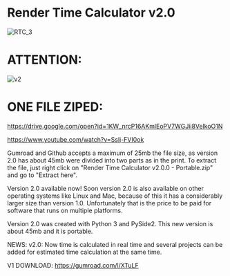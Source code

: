 # Render Time Calculator v2.0
![RTC_3](https://user-images.githubusercontent.com/60605512/82163305-b483e500-9880-11ea-8032-f08870d20c1e.PNG)

# ATTENTION:
![v2](https://user-images.githubusercontent.com/60605512/82163424-73d89b80-9881-11ea-917d-c752e6abcad5.PNG)

# ONE FILE ZIPED:
https://drive.google.com/open?id=1KW_nrcP16AKmlEoPV7WGJii8VelkoO1N

https://www.youtube.com/watch?v=Sslj-FVI0ok

Gumroad and Github accepts a maximum of 25mb the file size, as version 2.0 has about 45mb were divided into two parts as in the print. To extract the file, just right click on "Render Time Calculator v2.0.0 - Portable.zip" and go to "Extract here".

Version 2.0 available now!
Soon version 2.0 is also available on other operating systems like Linux and Mac, because of this it has a considerably larger size than version 1.0. Unfortunately that is the price to be paid for software that runs on multiple platforms.

Version 2.0 was created with Python 3 and PySide2.
This new version is about 45mb and it is portable.

NEWS:
v2.0: Now time is calculated in real time and several projects can be added for estimated time calculation at the same time.

V1 DOWNLOAD: https://gumroad.com/l/XTuLF

